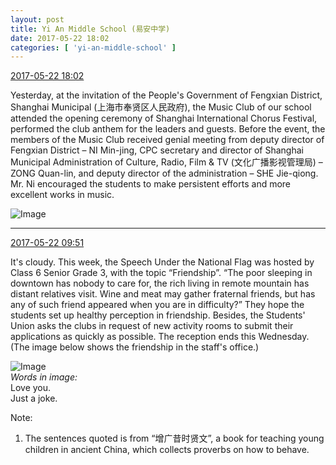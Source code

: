 ```yaml
---
layout: post
title: Yi An Middle School (易安中学)
date: 2017-05-22 18:02
categories: [ 'yi-an-middle-school' ]
---
```


<div class="weibo-info">
  <a href="http://weibo.com/6074218720/F4j4Ntwcx">2017-05-22 18:02</a>
</div>

Yesterday, at the invitation of the People's Government of Fengxian District, Shanghai Municipal (上海市奉贤区人民政府), the Music Club of our school attended the opening ceremony of Shanghai International Chorus Festival, performed the club anthem for the leaders and guests. Before the event, the members of the Music Club received genial meeting from deputy director of Fengxian District – NI Min-jing, CPC secretary and director of Shanghai Municipal Administration of Culture, Radio, Film & TV (文化广播影视管理局) – ZONG Quan-lin, and deputy director of the administration – SHE Jie-qiong. Mr. Ni encouraged the students to make persistent efforts and more excellent works in music.

<!-- more -->

![Image](https://wx2.sinaimg.cn/mw690/006D4NLGgy1ffuanxuruaj30zk0qowlh.jpg)

---

<div class="weibo-info">
  <a href="http://weibo.com/6074218720/F4fRjpnY9">2017-05-22 09:51</a>
</div>

It's cloudy. This week, the Speech Under the National Flag was hosted by Class 6 Senior Grade 3, with the topic “Friendship”. “The poor sleeping in downtown has nobody to care for, the rich living in remote mountain has distant relatives visit. Wine and meat may gather fraternal friends, but has any of such friend appeared when you are in difficulty?” They hope the students set up healthy perception in friendship. Besides, the Students' Union asks the clubs in request of new activity rooms to submit their applications as quickly as possible. The reception ends this Wednesday. (The image below shows the friendship in the staff's office.)

![Image](https://wx4.sinaimg.cn/mw690/006D4NLGgy1fftejl4hz2j30f00u141w.jpg)  
*Words in image:*  
Love you.  
Just a joke.

Note:
1. The sentences quoted is from “增广昔时贤文”, a book for teaching young children in ancient China, which collects proverbs on how to behave.

